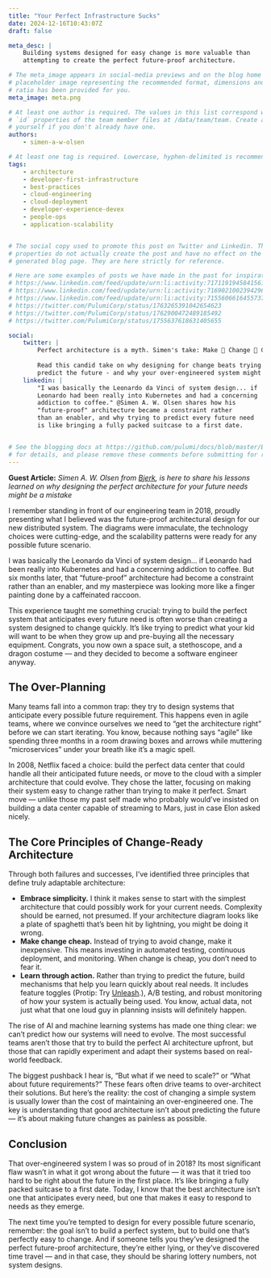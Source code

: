 ```yaml
---
title: "Your Perfect Infrastructure Sucks"
date: 2024-12-16T10:43:07Z
draft: false

meta_desc: |
    Building systems designed for easy change is more valuable than
    attempting to create the perfect future-proof architecture.

# The meta_image appears in social-media previews and on the blog home page. A
# placeholder image representing the recommended format, dimensions and aspect
# ratio has been provided for you.
meta_image: meta.png

# At least one author is required. The values in this list correspond with the
# `id` properties of the team member files at /data/team/team. Create a file for
# yourself if you don't already have one.
authors:
    - simen-a-w-olsen

# At least one tag is required. Lowercase, hyphen-delimited is recommended.
tags:
    - architecture
    - developer-first-infrastructure
    - best-practices
    - cloud-engineering
    - cloud-deployment
    - developer-experience-devex
    - people-ops
    - application-scalability


# The social copy used to promote this post on Twitter and Linkedin. These
# properties do not actually create the post and have no effect on the
# generated blog page. They are here strictly for reference.

# Here are some examples of posts we have made in the past for inspiration:
# https://www.linkedin.com/feed/update/urn:li:activity:7171191945841561601
# https://www.linkedin.com/feed/update/urn:li:activity:7169021002394296320
# https://www.linkedin.com/feed/update/urn:li:activity:7155606616455737345
# https://twitter.com/PulumiCorp/status/1763265391042654623
# https://twitter.com/PulumiCorp/status/1762900472489185492
# https://twitter.com/PulumiCorp/status/1755637618631405655

social:
    twitter: |
        Perfect architecture is a myth. Simen's take: Make 👏 Change 👏 Cheap 👏
        
        Read this candid take on why designing for change beats trying to
        predict the future - and why your over-engineered system might be holding you back.
    linkedin: |
        "I was basically the Leonardo da Vinci of system design... if
        Leonardo had been really into Kubernetes and had a concerning
        addiction to coffee." @Simen A. W. Olsen shares how his
        "future-proof" architecture became a constraint rather
        than an enabler, and why trying to predict every future need
        is like bringing a fully packed suitcase to a first date.


# See the blogging docs at https://github.com/pulumi/docs/blob/master/BLOGGING.md
# for details, and please remove these comments before submitting for review.
---
```

**Guest Article:** *Simen A. W. Olsen from [Bjerk](https://bjerk.io), is here to share his lessons learned on why designing the perfect architecture for your future needs might be a mistake*

I remember standing in front of our engineering team in 2018, proudly presenting what I believed was the future-proof architectural design for our new distributed system. The diagrams were immaculate, the technology choices were cutting-edge, and the scalability patterns were ready for any possible future scenario.

I was basically the Leonardo da Vinci of system design… if Leonardo had been really into Kubernetes and had a concerning addiction to coffee. But six months later, that “future-proof” architecture had become a constraint rather than an enabler, and my masterpiece was looking more like a finger painting done by a caffeinated raccoon.

<!--more-->

This experience taught me something crucial: trying to build the perfect system that anticipates every future need is often worse than creating a system designed to change quickly. It’s like trying to predict what your kid will want to be when they grow up and pre-buying all the necessary equipment. Congrats, you now own a space suit, a stethoscope, and a dragon costume — and they decided to become a software engineer anyway.

## The Over-Planning

Many teams fall into a common trap: they try to design systems that anticipate every possible future requirement. This happens even in agile teams, where we convince ourselves we need to “get the architecture right” before we can start iterating. You know, because nothing says “agile” like spending three months in a room drawing boxes and arrows while muttering “microservices” under your breath like it’s a magic spell.

In 2008, Netflix faced a choice: build the perfect data center that could handle all their anticipated future needs, or move to the cloud with a simpler architecture that could evolve. They chose the latter, focusing on making their system easy to change rather than trying to make it perfect. Smart move — unlike those my past self made who probably would’ve insisted on building a data center capable of streaming to Mars, just in case Elon asked nicely.

## The Core Principles of Change-Ready Architecture

Through both failures and successes, I’ve identified three principles that define truly adaptable architecture:

- **Embrace simplicity.** I think it makes sense to start with the simplest architecture that could possibly work for your current needs. Complexity should be earned, not presumed. If your architecture diagram looks like a plate of spaghetti that’s been hit by lightning, you might be doing it wrong.
- **Make change cheap.** Instead of trying to avoid change, make it inexpensive. This means investing in automated testing, continuous deployment, and monitoring. When change is cheap, you don’t need to fear it.
- **Learn through action.** Rather than trying to predict the future, build mechanisms that help you learn quickly about real needs. It includes feature toggles (Protip: Try [Unleash][unleash].), A/B testing, and robust monitoring of how your system is actually being used. You know, actual data, not just what that one loud guy in planning insists will definitely happen.

[unleash]: https://www.getunleash.io/

The rise of AI and machine learning systems has made one thing clear: we can’t predict how our systems will need to evolve. The most successful teams aren’t those that try to build the perfect AI architecture upfront, but those that can rapidly experiment and adapt their systems based on real-world feedback.

The biggest pushback I hear is, “But what if we need to scale?” or “What about future requirements?” These fears often drive teams to over-architect their solutions. But here’s the reality: the cost of changing a simple system is usually lower than the cost of maintaining an over-engineered one. The key is understanding that good architecture isn’t about predicting the future — it’s about making future changes as painless as possible.

## Conclusion

That over-engineered system I was so proud of in 2018? Its most significant flaw wasn’t in what it got wrong about the future — it was that it tried too hard to be right about the future in the first place. It’s like bringing a fully packed suitcase to a first date. Today, I know that the best architecture isn’t one that anticipates every need, but one that makes it easy to respond to needs as they emerge.

The next time you’re tempted to design for every possible future scenario, remember: the goal isn’t to build a perfect system, but to build one that’s perfectly easy to change. And if someone tells you they’ve designed the perfect future-proof architecture, they’re either lying, or they’ve discovered time travel — and in that case, they should be sharing lottery numbers, not system designs.
